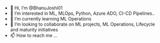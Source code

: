 - 👋 Hi, I’m @BhanuJoshi01
- 👀 I’m interested in ML, MLOps, Python, Azure ADO, CI-CD Pipelines..
- 🌱 I’m currently learning ML Operations
- 💞️ I’m looking to collaborate on ML projects, ML Operations, Lifecycle and maturity initiatives
- 📫 How to reach me ...

<!---
BhanuJoshi01/BhanuJoshi01 is a ✨ special ✨ repository because its `README.md` (this file) appears on your GitHub profile.
You can click the Preview link to take a look at your changes.
--->

